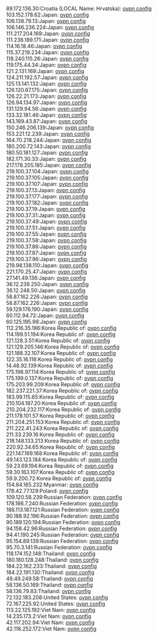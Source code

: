 89.172.136.30:Croatia (LOCAL Name: Hrvatska): [ovpn config](vpn/89_172_136_30.ovpn)  
103.152.178.62:Japan: [ovpn config](vpn/103_152_178_62.ovpn)  
106.138.79.13:Japan: [ovpn config](vpn/106_138_79_13.ovpn)  
106.146.236.224:Japan: [ovpn config](vpn/106_146_236_224.ovpn)  
111.217.204.169:Japan: [ovpn config](vpn/111_217_204_169.ovpn)  
111.238.189.171:Japan: [ovpn config](vpn/111_238_189_171.ovpn)  
114.16.18.46:Japan: [ovpn config](vpn/114_16_18_46.ovpn)  
115.37.219.234:Japan: [ovpn config](vpn/115_37_219_234.ovpn)  
118.240.115.26:Japan: [ovpn config](vpn/118_240_115_26.ovpn)  
119.175.44.34:Japan: [ovpn config](vpn/119_175_44_34.ovpn)  
121.2.131.169:Japan: [ovpn config](vpn/121_2_131_169.ovpn)  
124.211.192.57:Japan: [ovpn config](vpn/124_211_192_57.ovpn)  
125.13.141.132:Japan: [ovpn config](vpn/125_13_141_132.ovpn)  
126.120.67.175:Japan: [ovpn config](vpn/126_120_67_175.ovpn)  
126.22.21.173:Japan: [ovpn config](vpn/126_22_21_173.ovpn)  
126.94.134.97:Japan: [ovpn config](vpn/126_94_134_97.ovpn)  
131.129.94.56:Japan: [ovpn config](vpn/131_129_94_56.ovpn)  
133.32.181.46:Japan: [ovpn config](vpn/133_32_181_46.ovpn)  
143.189.43.87:Japan: [ovpn config](vpn/143_189_43_87.ovpn)  
150.246.206.139:Japan: [ovpn config](vpn/150_246_206_139.ovpn)  
153.221.12.239:Japan: [ovpn config](vpn/153_221_12_239.ovpn)  
164.70.218.244:Japan: [ovpn config](vpn/164_70_218_244.ovpn)  
180.200.72.143:Japan: [ovpn config](vpn/180_200_72_143.ovpn)  
180.50.181.127:Japan: [ovpn config](vpn/180_50_181_127.ovpn)  
182.171.30.33:Japan: [ovpn config](vpn/182_171_30_33.ovpn)  
217.178.205.185:Japan: [ovpn config](vpn/217_178_205_185.ovpn)  
219.100.37.104:Japan: [ovpn config](vpn/219_100_37_104.ovpn)  
219.100.37.105:Japan: [ovpn config](vpn/219_100_37_105.ovpn)  
219.100.37.107:Japan: [ovpn config](vpn/219_100_37_107.ovpn)  
219.100.37.13:Japan: [ovpn config](vpn/219_100_37_13.ovpn)  
219.100.37.177:Japan: [ovpn config](vpn/219_100_37_177.ovpn)  
219.100.37.182:Japan: [ovpn config](vpn/219_100_37_182.ovpn)  
219.100.37.19:Japan: [ovpn config](vpn/219_100_37_19.ovpn)  
219.100.37.31:Japan: [ovpn config](vpn/219_100_37_31.ovpn)  
219.100.37.49:Japan: [ovpn config](vpn/219_100_37_49.ovpn)  
219.100.37.51:Japan: [ovpn config](vpn/219_100_37_51.ovpn)  
219.100.37.55:Japan: [ovpn config](vpn/219_100_37_55.ovpn)  
219.100.37.58:Japan: [ovpn config](vpn/219_100_37_58.ovpn)  
219.100.37.86:Japan: [ovpn config](vpn/219_100_37_86.ovpn)  
219.100.37.87:Japan: [ovpn config](vpn/219_100_37_87.ovpn)  
219.100.37.96:Japan: [ovpn config](vpn/219_100_37_96.ovpn)  
219.98.138.110:Japan: [ovpn config](vpn/219_98_138_110.ovpn)  
221.170.25.47:Japan: [ovpn config](vpn/221_170_25_47.ovpn)  
27.141.49.136:Japan: [ovpn config](vpn/27_141_49_136.ovpn)  
36.12.239.250:Japan: [ovpn config](vpn/36_12_239_250.ovpn)  
36.12.248.50:Japan: [ovpn config](vpn/36_12_248_50.ovpn)  
58.87.162.226:Japan: [ovpn config](vpn/58_87_162_226.ovpn)  
58.87.162.226:Japan: [ovpn config](vpn/58_87_162_226.ovpn)  
59.129.176.190:Japan: [ovpn config](vpn/59_129_176_190.ovpn)  
60.112.94.72:Japan: [ovpn config](vpn/60_112_94_72.ovpn)  
60.125.195.98:Japan: [ovpn config](vpn/60_125_195_98.ovpn)  
112.216.35.186:Korea Republic of: [ovpn config](vpn/112_216_35_186.ovpn)  
114.199.51.194:Korea Republic of: [ovpn config](vpn/114_199_51_194.ovpn)  
121.128.3.51:Korea Republic of: [ovpn config](vpn/121_128_3_51.ovpn)  
121.129.205.146:Korea Republic of: [ovpn config](vpn/121_129_205_146.ovpn)  
121.188.32.107:Korea Republic of: [ovpn config](vpn/121_188_32_107.ovpn)  
122.35.16.116:Korea Republic of: [ovpn config](vpn/122_35_16_116.ovpn)  
14.48.92.139:Korea Republic of: [ovpn config](vpn/14_48_92_139.ovpn)  
175.198.97.114:Korea Republic of: [ovpn config](vpn/175_198_97_114.ovpn)  
175.199.0.137:Korea Republic of: [ovpn config](vpn/175_199_0_137.ovpn)  
175.203.99.209:Korea Republic of: [ovpn config](vpn/175_203_99_209.ovpn)  
182.237.221.37:Korea Republic of: [ovpn config](vpn/182_237_221_37.ovpn)  
183.99.115.65:Korea Republic of: [ovpn config](vpn/183_99_115_65.ovpn)  
210.104.187.20:Korea Republic of: [ovpn config](vpn/210_104_187_20.ovpn)  
210.204.232.117:Korea Republic of: [ovpn config](vpn/210_204_232_117.ovpn)  
211.178.101.57:Korea Republic of: [ovpn config](vpn/211_178_101_57.ovpn)  
211.204.251.153:Korea Republic of: [ovpn config](vpn/211_204_251_153.ovpn)  
211.222.41.243:Korea Republic of: [ovpn config](vpn/211_222_41_243.ovpn)  
211.33.239.16:Korea Republic of: [ovpn config](vpn/211_33_239_16.ovpn)  
218.148.133.213:Korea Republic of: [ovpn config](vpn/218_148_133_213.ovpn)  
220.92.34.65:Korea Republic of: [ovpn config](vpn/220_92_34_65.ovpn)  
221.147.169.168:Korea Republic of: [ovpn config](vpn/221_147_169_168.ovpn)  
49.143.123.184:Korea Republic of: [ovpn config](vpn/49_143_123_184.ovpn)  
59.23.69.194:Korea Republic of: [ovpn config](vpn/59_23_69_194.ovpn)  
59.30.163.107:Korea Republic of: [ovpn config](vpn/59_30_163_107.ovpn)  
59.9.200.72:Korea Republic of: [ovpn config](vpn/59_9_200_72.ovpn)  
154.84.165.232:Myanmar: [ovpn config](vpn/154_84_165_232.ovpn)  
178.42.77.129:Poland: [ovpn config](vpn/178_42_77_129.ovpn)  
109.120.58.239:Russian Federation: [ovpn config](vpn/109_120_58_239.ovpn)  
178.186.7.240:Russian Federation: [ovpn config](vpn/178_186_7_240.ovpn)  
188.113.187.121:Russian Federation: [ovpn config](vpn/188_113_187_121.ovpn)  
90.188.92.196:Russian Federation: [ovpn config](vpn/90_188_92_196.ovpn)  
90.189.120.194:Russian Federation: [ovpn config](vpn/90_189_120_194.ovpn)  
94.158.42.96:Russian Federation: [ovpn config](vpn/94_158_42_96.ovpn)  
94.41.190.245:Russian Federation: [ovpn config](vpn/94_41_190_245.ovpn)  
95.154.89.139:Russian Federation: [ovpn config](vpn/95_154_89_139.ovpn)  
95.70.3.141:Russian Federation: [ovpn config](vpn/95_70_3_141.ovpn)  
118.174.152.148:Thailand: [ovpn config](vpn/118_174_152_148.ovpn)  
180.180.128.248:Thailand: [ovpn config](vpn/180_180_128_248.ovpn)  
184.22.162.233:Thailand: [ovpn config](vpn/184_22_162_233.ovpn)  
184.22.191.130:Thailand: [ovpn config](vpn/184_22_191_130.ovpn)  
49.49.249.58:Thailand: [ovpn config](vpn/49_49_249_58.ovpn)  
58.136.50.169:Thailand: [ovpn config](vpn/58_136_50_169.ovpn)  
58.136.79.83:Thailand: [ovpn config](vpn/58_136_79_83.ovpn)  
72.132.183.208:United States: [ovpn config](vpn/72_132_183_208.ovpn)  
72.167.225.92:United States: [ovpn config](vpn/72_167_225_92.ovpn)  
113.22.125.192:Viet Nam: [ovpn config](vpn/113_22_125_192.ovpn)  
14.235.173.2:Viet Nam: [ovpn config](vpn/14_235_173_2.ovpn)  
42.117.202.94:Viet Nam: [ovpn config](vpn/42_117_202_94.ovpn)  
42.118.252.172:Viet Nam: [ovpn config](vpn/42_118_252_172.ovpn)  
